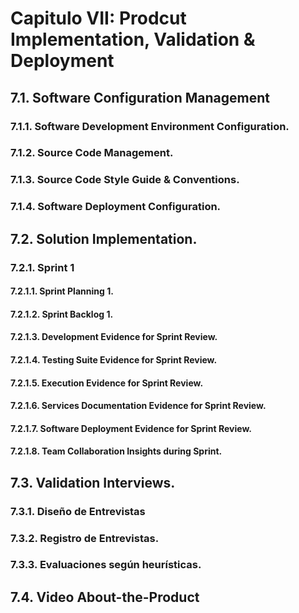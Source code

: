 # Capitulo VII: Prodcut Implementation, Validation & Deployment
## 7.1. Software Configuration Management
### 7.1.1. Software Development Environment Configuration.
### 7.1.2. Source Code Management.
### 7.1.3. Source Code Style Guide & Conventions.
### 7.1.4. Software Deployment Configuration.
## 7.2. Solution Implementation.
### 7.2.1. Sprint 1
#### 7.2.1.1. Sprint Planning 1.
#### 7.2.1.2. Sprint Backlog 1.
#### 7.2.1.3. Development Evidence for Sprint Review.
#### 7.2.1.4. Testing Suite Evidence for Sprint Review.
#### 7.2.1.5. Execution Evidence for Sprint Review.
#### 7.2.1.6. Services Documentation Evidence for Sprint Review.
#### 7.2.1.7. Software Deployment Evidence for Sprint Review.
#### 7.2.1.8. Team Collaboration Insights during Sprint.
## 7.3. Validation Interviews.
### 7.3.1. Diseño de Entrevistas
### 7.3.2. Registro de Entrevistas.
### 7.3.3. Evaluaciones según heurísticas.
## 7.4. Video About-the-Product